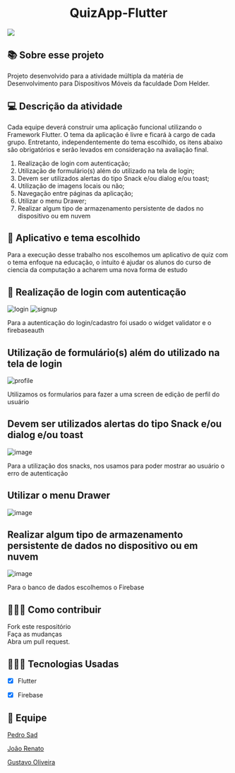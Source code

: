 <h1 align="center"> QuizApp-Flutter</h1>

<img align="center" src="https://user-images.githubusercontent.com/102429743/202337329-58912536-c0d6-4edb-a1ee-fa960ee96c54.mp4"/>

<p align="center"></p>

<h2>📚 Sobre esse projeto </h2>
<p> Projeto desenvolvido para a atividade múltipla da matéria de Desenvolvimento para Dispositivos Móveis da faculdade Dom Helder. </p>

## 💻 Descrição da atividade
Cada equipe deverá construir uma aplicação funcional utilizando o Framework Flutter. O tema da aplicação é livre e ficará à cargo de cada grupo. Entretanto,
independentemente do tema escolhido, os itens abaixo são obrigatórios e serão levados
em consideração na avaliação final.

1. Realização de login com autenticação;
2. Utilização de formulário(s) além do utilizado na tela de login;
3. Devem ser utilizados alertas do tipo Snack e/ou dialog e/ou toast;
4. Utilização de imagens locais ou não;
5. Navegação entre páginas da aplicação;
6. Utilizar o menu Drawer;
7. Realizar algum tipo de armazenamento persistente de dados no dispositivo ou
em nuvem


## 🤯 Aplicativo e tema escolhido
Para a execução desse trabalho nos escolhemos um aplicativo de quiz com o tema enfoque na educação, o intuito é ajudar os alunos do curso de ciencia da computação a acharem uma nova forma de estudo

## 📝 Realização de login com autenticação
![login](https://user-images.githubusercontent.com/102429743/202341502-78e430c4-1613-448e-9c2c-5f97484589ec.jpeg)
![signup](https://user-images.githubusercontent.com/102429743/202341564-add7dfec-d31a-454d-aae7-4d8a920f15a1.jpeg)

Para a autenticação do login/cadastro foi usado o widget validator e o firebaseauth

## Utilização de formulário(s) além do utilizado na tela de login
![profile](https://user-images.githubusercontent.com/102429743/202342457-e55de8a4-6c88-4ee2-b491-ddb519d38bed.jpeg)

Utilizamos os formularios para fazer a uma screen de edição de perfil do usuário

## Devem ser utilizados alertas do tipo Snack e/ou dialog e/ou toast
![image](https://user-images.githubusercontent.com/102429743/202342810-f13716e8-318a-4733-8d92-3c3af8115293.png)

Para a utilização dos snacks, nos usamos para poder mostrar ao usuário o erro de autenticação

## Utilizar o menu Drawer
![image](https://user-images.githubusercontent.com/102429743/202343034-90e2894f-1a90-4df3-a91e-9e528e1dbd86.png)

##  Realizar algum tipo de armazenamento persistente de dados no dispositivo ou em nuvem
![image](https://user-images.githubusercontent.com/102429743/202343442-1612f76a-4550-47c4-b72a-78ce5dc8d571.png)

Para o banco de dados escolhemos o Firebase

<h2>👷🏻‍♂️ Como contribuir</h2>
<p> Fork este respositório <br>
Faça as mudanças<br>
Abra um pull request. </p>

## 👨🏻‍💻 Tecnologias Usadas
- [x] Flutter
- [x] Firebase


## 🧑 Equipe
<a href="https://github.com/PedroSad1">Pedro Sad</a>

<a href="https://github.com/JoaoRenato2">João Renato</a>

<a href="https://github.com/KhadaKing">Gustavo Oliveira</a>




